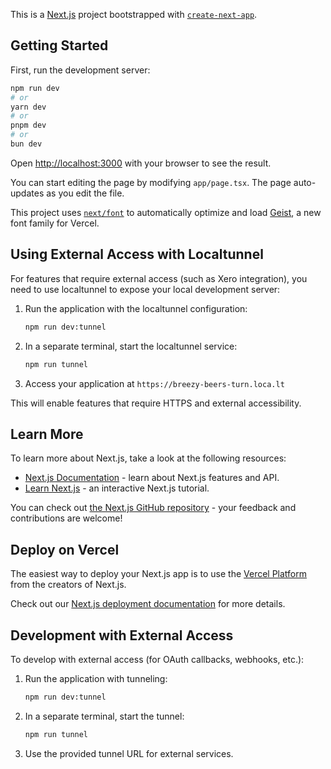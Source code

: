 This is a [Next.js](https://nextjs.org) project bootstrapped with [`create-next-app`](https://nextjs.org/docs/app/api-reference/cli/create-next-app).

## Getting Started

First, run the development server:

```bash
npm run dev
# or
yarn dev
# or
pnpm dev
# or
bun dev
```

Open [http://localhost:3000](http://localhost:3000) with your browser to see the result.

You can start editing the page by modifying `app/page.tsx`. The page auto-updates as you edit the file.

This project uses [`next/font`](https://nextjs.org/docs/app/building-your-application/optimizing/fonts) to automatically optimize and load [Geist](https://vercel.com/font), a new font family for Vercel.

## Using External Access with Localtunnel

For features that require external access (such as Xero integration), you need to use localtunnel to expose your local development server:

1. Run the application with the localtunnel configuration:
   ```bash
   npm run dev:tunnel
   ```

2. In a separate terminal, start the localtunnel service:
   ```bash
   npm run tunnel
   ```

3. Access your application at `https://breezy-beers-turn.loca.lt`

This will enable features that require HTTPS and external accessibility.

## Learn More

To learn more about Next.js, take a look at the following resources:

- [Next.js Documentation](https://nextjs.org/docs) - learn about Next.js features and API.
- [Learn Next.js](https://nextjs.org/learn) - an interactive Next.js tutorial.

You can check out [the Next.js GitHub repository](https://github.com/vercel/next.js) - your feedback and contributions are welcome!

## Deploy on Vercel

The easiest way to deploy your Next.js app is to use the [Vercel Platform](https://vercel.com/new?utm_medium=default-template&filter=next.js&utm_source=create-next-app&utm_campaign=create-next-app-readme) from the creators of Next.js.

Check out our [Next.js deployment documentation](https://nextjs.org/docs/app/building-your-application/deploying) for more details.

## Development with External Access

To develop with external access (for OAuth callbacks, webhooks, etc.):

1. Run the application with tunneling:
   ```bash
   npm run dev:tunnel
   ```

2. In a separate terminal, start the tunnel:
   ```bash
   npm run tunnel
   ```

3. Use the provided tunnel URL for external services.
